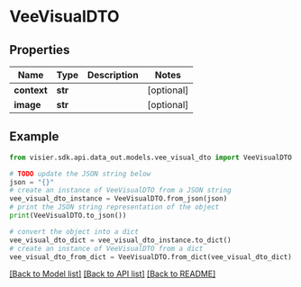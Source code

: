 # VeeVisualDTO


## Properties

Name | Type | Description | Notes
------------ | ------------- | ------------- | -------------
**context** | **str** |  | [optional] 
**image** | **str** |  | [optional] 

## Example

```python
from visier.sdk.api.data_out.models.vee_visual_dto import VeeVisualDTO

# TODO update the JSON string below
json = "{}"
# create an instance of VeeVisualDTO from a JSON string
vee_visual_dto_instance = VeeVisualDTO.from_json(json)
# print the JSON string representation of the object
print(VeeVisualDTO.to_json())

# convert the object into a dict
vee_visual_dto_dict = vee_visual_dto_instance.to_dict()
# create an instance of VeeVisualDTO from a dict
vee_visual_dto_from_dict = VeeVisualDTO.from_dict(vee_visual_dto_dict)
```
[[Back to Model list]](../README.md#documentation-for-models) [[Back to API list]](../README.md#documentation-for-api-endpoints) [[Back to README]](../README.md)


